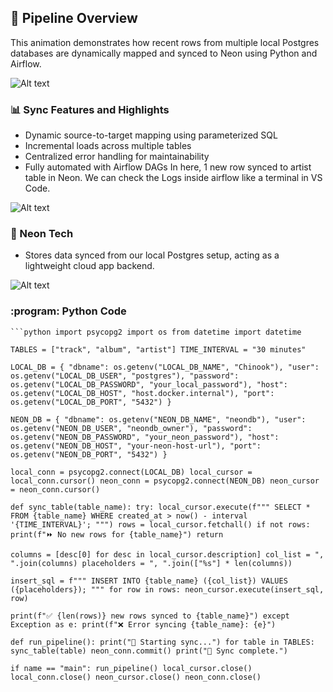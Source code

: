 ## 🔄 Pipeline Overview
This animation demonstrates how recent rows from multiple local Postgres databases are dynamically mapped and synced to Neon using Python and Airflow.

![Alt text](https://github.com/RenzieCoding/sql_portfolio_projects/blob/main/Music%20Database(Chinook)/Img_folder/Pipeline.gif?raw=true)

### 📊 Sync Features and Highlights

- Dynamic source-to-target mapping using parameterized SQL
- Incremental loads across multiple tables
- Centralized error handling for maintainability
- Fully automated with Airflow DAGs
In here, 1 new row synced to artist table in Neon.
We can check the Logs inside airflow like a terminal in VS Code. 

![Alt text](https://github.com/RenzieCoding/sql_portfolio_projects/blob/main/Music%20Database(Chinook)/Img_folder/Airflow_Logs_png?raw=true)

### 💾 Neon Tech
- Stores data synced from our local Postgres setup, acting as a lightweight cloud app backend.
  
![Alt text](https://github.com/RenzieCoding/sql_portfolio_projects/blob/main/Music%20Database(Chinook)/Img_folder/Neon_app_img?raw=true)

### :program: Python Code
<pre><code>```python import psycopg2 import os from datetime import datetime

TABLES = ["track", "album", "artist"] TIME_INTERVAL = "30 minutes"

LOCAL_DB = { "dbname": os.getenv("LOCAL_DB_NAME", "Chinook"), "user": os.getenv("LOCAL_DB_USER", "postgres"), "password": os.getenv("LOCAL_DB_PASSWORD", "your_local_password"), "host": os.getenv("LOCAL_DB_HOST", "host.docker.internal"), "port": os.getenv("LOCAL_DB_PORT", "5432") }

NEON_DB = { "dbname": os.getenv("NEON_DB_NAME", "neondb"), "user": os.getenv("NEON_DB_USER", "neondb_owner"), "password": os.getenv("NEON_DB_PASSWORD", "your_neon_password"), "host": os.getenv("NEON_DB_HOST", "your-neon-host-url"), "port": os.getenv("NEON_DB_PORT", "5432") }

local_conn = psycopg2.connect(LOCAL_DB) local_cursor = local_conn.cursor() neon_conn = psycopg2.connect(NEON_DB) neon_cursor = neon_conn.cursor()

def sync_table(table_name): try: local_cursor.execute(f""" SELECT * FROM {table_name} WHERE created_at > now() - interval '{TIME_INTERVAL}'; """) rows = local_cursor.fetchall() if not rows: print(f"⏩ No new rows for {table_name}") return

columns = [desc[0] for desc in local_cursor.description] col_list = ", ".join(columns) placeholders = ", ".join(["%s"] * len(columns))

insert_sql = f""" INSERT INTO {table_name} ({col_list}) VALUES ({placeholders}); """ for row in rows: neon_cursor.execute(insert_sql, row)

print(f"✅ {len(rows)} new rows synced to {table_name}") except Exception as e: print(f"❌ Error syncing {table_name}: {e}")

def run_pipeline(): print("🚀 Starting sync...") for table in TABLES: sync_table(table) neon_conn.commit() print("🎉 Sync complete.")

if name == "main": run_pipeline() local_cursor.close() local_conn.close() neon_cursor.close() neon_conn.close()
